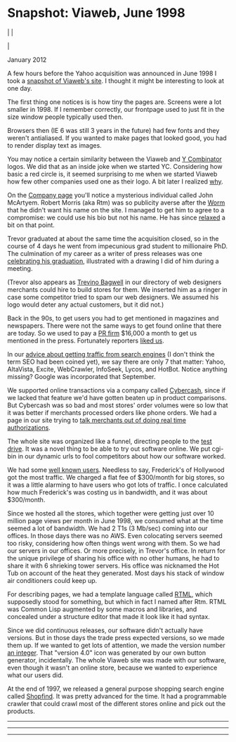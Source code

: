 # Snapshot: Viaweb, June 1998

| | [](index.html)  
  
|   
  
January 2012  
  
A few hours before the Yahoo acquisition was announced in June 1998 I took a [snapshot of Viaweb's site](http://ycombinator.com/viaweb). I thought it might be interesting to look at one day.  
  
The first thing one notices is is how tiny the pages are. Screens were a lot smaller in 1998. If I remember correctly, our frontpage used to just fit in the size window people typically used then.  
  
Browsers then (IE 6 was still 3 years in the future) had few fonts and they weren't antialiased. If you wanted to make pages that looked good, you had to render display text as images.  
  
You may notice a certain similarity between the Viaweb and [Y Combinator](http://ycombinator.com) logos. We did that as an inside joke when we started YC. Considering how basic a red circle is, it seemed surprising to me when we started Viaweb how few other companies used one as their logo. A bit later I realized [why](zero.html).  
  
On the [Company page](http://www.ycombinator.com/viaweb/com.html) you'll notice a mysterious individual called John McArtyem. Robert Morris (aka Rtm) was so publicity averse after the [Worm](http://en.wikipedia.org/wiki/Morris_worm) that he didn't want his name on the site. I managed to get him to agree to a compromise: we could use his bio but not his name. He has since [relaxed](http://ycombinator.com/people.html) a bit on that point.  
  
Trevor graduated at about the same time the acquisition closed, so in the course of 4 days he went from impecunious grad student to millionaire PhD. The culmination of my career as a writer of press releases was one [celebrating his graduation](http://ycombinator.com/viaweb/trevor.html), illustrated with a drawing I did of him during a meeting.  
  
(Trevor also appears as [Trevino Bagwell](http://ycombinator.com/viaweb/tlbwebdesign.html) in our directory of web designers merchants could hire to build stores for them. We inserted him as a ringer in case some competitor tried to spam our web designers. We assumed his logo would deter any actual customers, but it did not.)  
  
Back in the 90s, to get users you had to get mentioned in magazines and newspapers. There were not the same ways to get found online that there are today. So we used to pay a [PR firm](submarine.html) $16,000 a month to get us mentioned in the press. Fortunately reporters [liked us](http://ycombinator.com/viaweb/presquot.html).  
  
In our [advice about getting traffic from search engines](http://ycombinator.com/viaweb/se.html) (I don't think the term SEO had been coined yet), we say there are only 7 that matter: Yahoo, AltaVista, Excite, WebCrawler, InfoSeek, Lycos, and HotBot. Notice anything missing? Google was incorporated that September.  
  
We supported online transactions via a company called [Cybercash](http://en.wikipedia.org/wiki/CyberCash,_Inc.), since if we lacked that feature we'd have gotten beaten up in product comparisons. But Cybercash was so bad and most stores' order volumes were so low that it was better if merchants processed orders like phone orders. We had a page in our site trying to [talk merchants out of doing real time authorizations](http://www.ycombinator.com/viaweb/cybercash.html).  
  
The whole site was organized like a funnel, directing people to the [test drive](http://ycombinator.com/viaweb/tesdriv.html). It was a novel thing to be able to try out software online. We put cgi-bin in our dynamic urls to fool competitors about how our software worked.  
  
We had some [well known users](http://ycombinator.com/viaweb/us.html). Needless to say, Frederick's of Hollywood got the most traffic. We charged a flat fee of $300/month for big stores, so it was a little alarming to have users who got lots of traffic. I once calculated how much Frederick's was costing us in bandwidth, and it was about $300/month.  
  
Since we hosted all the stores, which together were getting just over 10 million page views per month in June 1998, we consumed what at the time seemed a lot of bandwidth. We had 2 T1s (3 Mb/sec) coming into our offices. In those days there was no AWS. Even colocating servers seemed too risky, considering how often things went wrong with them. So we had our servers in our offices. Or more precisely, in Trevor's office. In return for the unique privilege of sharing his office with no other humans, he had to share it with 6 shrieking tower servers. His office was nicknamed the Hot Tub on account of the heat they generated. Most days his stack of window air conditioners could keep up.  
  
For describing pages, we had a template language called [RTML](http://ycombinator.com/viaweb/rtml.html), which supposedly stood for something, but which in fact I named after Rtm. RTML was Common Lisp augmented by some macros and libraries, and concealed under a structure editor that made it look like it had syntax.  
  
Since we did continuous releases, our software didn't actually have versions. But in those days the trade press expected versions, so we made them up. If we wanted to get lots of attention, we made the version number [an integer](http://www.ycombinator.com/viaweb/rel4.html). That "version 4.0" icon was generated by our own button generator, incidentally. The whole Viaweb site was made with our software, even though it wasn't an online store, because we wanted to experience what our users did.  
  
At the end of 1997, we released a general purpose shopping search engine called [Shopfind](http://ycombinator.com/viaweb/shoprel.html). It was pretty advanced for the time. It had a programmable crawler that could crawl most of the different stores online and pick out the products.  
  
  
---  
  
  

* * *  
  
---
